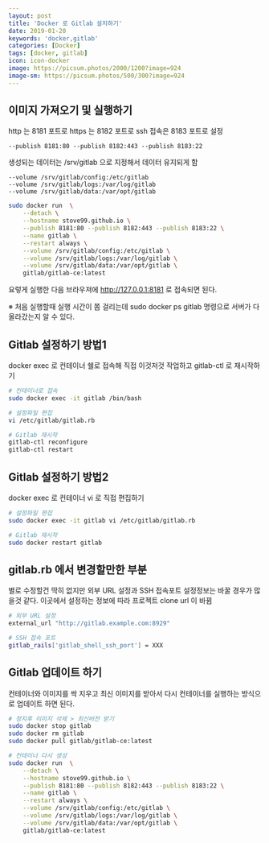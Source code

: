 ```yaml
---
layout: post
title: 'Docker 로 Gitlab 설치하기'
date: 2019-01-20
keywords: 'docker,gitlab'
categories: [Docker]
tags: [docker, gitlab]
icon: icon-docker
image: https://picsum.photos/2000/1200?image=924
image-sm: https://picsum.photos/500/300?image=924
---
```


## 이미지 가져오기 및 실행하기

http 는 8181 포트로 https 는 8182 포트로 ssh 접속은 8183 포트로 설정

```docker
--publish 8181:80 --publish 8182:443 --publish 8183:22
```

생성되는 데이터는 /srv/gitlab 으로 지정해서 데이터 유지되게 함

```docker
--volume /srv/gitlab/config:/etc/gitlab
--volume /srv/gitlab/logs:/var/log/gitlab
--volume /srv/gitlab/data:/var/opt/gitlab
```

```bash
sudo docker run  \
    --detach \
    --hostname stove99.github.io \
    --publish 8181:80 --publish 8182:443 --publish 8183:22 \
    --name gitlab \
    --restart always \
    --volume /srv/gitlab/config:/etc/gitlab \
    --volume /srv/gitlab/logs:/var/log/gitlab \
    --volume /srv/gitlab/data:/var/opt/gitlab \
    gitlab/gitlab-ce:latest
```

요렇게 실행한 다음 브라우져에 http://127.0.0.1:8181 로 접속되면 된다.

※ 처음 실행할때 실행 시간이 쫌 걸리는데 sudo docker ps gitlab 명령으로 서버가 다 올라갔는지 알 수 있다.

<ins class="adsbygoogle"
     style="display:block; text-align:center;"
     data-ad-layout="in-article"
     data-ad-format="fluid"
     data-ad-client="ca-pub-7073298118440059"
     data-ad-slot="8400970402"></ins>

<script>
     (adsbygoogle = window.adsbygoogle || []).push({});
</script>

## Gitlab 설정하기 방법1

docker exec 로 컨테이너 쉘로 접속해 직접 이것저것 작업하고 gitlab-ctl 로 재시작하기

```bash
# 컨테이너로 접속
sudo docker exec -it gitlab /bin/bash

# 설정파일 편집
vi /etc/gitlab/gitlab.rb

# Gitlab 재시작
gitlab-ctl reconfigure
gitlab-ctl restart
```

## Gitlab 설정하기 방법2

docker exec 로 컨테이너 vi 로 직접 편집하기

```bash
# 설정파일 편집
sudo docker exec -it gitlab vi /etc/gitlab/gitlab.rb

# Gitlab 재시작
sudo docker restart gitlab
```

## gitlab.rb 에서 변경할만한 부분

별로 수정할건 딱히 없지만 외부 URL 설정과 SSH 접속포트 설정정보는 바꿀 경우가 많을것 같다. 이곳에서 설정하는 정보에 따라 프로젝트 clone url 이 바뀜

```bash
# 외부 URL 설정
external_url "http://gitlab.example.com:8929"

# SSH 접속 포트
gitlab_rails['gitlab_shell_ssh_port'] = XXX
```

## Gitlab 업데이트 하기

컨테이너와 이미지를 싹 지우고 최신 이미지를 받아서 다시 컨테이너를 실행하는 방식으로 업데이트 하면 된다.

```bash
# 정지후 이미지 삭제 > 최신버전 받기
sudo docker stop gitlab
sudo docker rm gitlab
sudo docker pull gitlab/gitlab-ce:latest

# 컨테이너 다시 생성
sudo docker run  \
    --detach \
    --hostname stove99.github.io \
    --publish 8181:80 --publish 8182:443 --publish 8183:22 \
    --name gitlab \
    --restart always \
    --volume /srv/gitlab/config:/etc/gitlab \
    --volume /srv/gitlab/logs:/var/log/gitlab \
    --volume /srv/gitlab/data:/var/opt/gitlab \
    gitlab/gitlab-ce:latest
```
